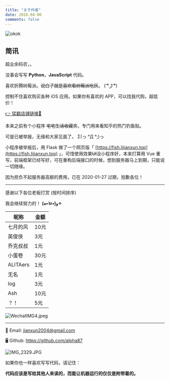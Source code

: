 ```yaml
---
title: "关于作者"
date: 2016-04-06
comments: false
---
```


![okok](https://i.loli.net/2020/01/27/Jph7edZWwCS5fjT.jpg " ")

## 简讯

超业余码农，。

没事会写写 **Python**，**JavaScript** 代码。

喜欢折腾树莓派。~~说白了就是喜欢看树莓派吃灰~~。 ( ͡° ͜ʖ ͡°)

控制不住喜欢购买各种 iOS 应用。如果你有喜欢的 APP，可以找我代购，超低价！

[👉 猛戳店铺链接🔗](https://weidian.com/?userid=254994888)

本来之前有个小程序 ~~宅宅生活收藏夹~~，专门用来看知乎的热门钓鱼贴。

可是已被举报，无缘和大家见面了。 Σ(っ °Д °;)っ

小程序被举报后，用 Flask 做了一个网页版「 [https://fish.lijianxun.top](https://fish.lijianxun.top) 」，可惜使用效果~~UI~~没小程序好，本来打算用 Vue 重写，前端框架已经写好，可在重构后端接口的时候，想到服务器马上到期，只能说一切随缘。

因为担负不起服务器高额的费用，已在 2020-01-27 过期，抱歉各位！

------

感谢以下各位老板打赏 (按时间排序)

我会继续努力的！ **(๑•̀ㅂ•́)و✧**

|昵称|金额|
|-|-|
|七月的风|10元|
|英俊侠|3元|
|乔克叔叔|1元|
|小蛋卷|30元|
|ALITAers|1元|
|无名|1元|
|log|3元|
|Ash|10元|
|？！|5元|

![WechatIMG4.jpeg](https://i.loli.net/2020/01/14/WrgkB9t3jp4aGmu.jpg " ")

------

📨 Email: jianxun2004@gmail.com

🖥 Github: https://github.com/alpha87

![IMG_2329.JPG](https://i.loli.net/2020/01/14/tOP8W3YBcElgf1s.jpg " ")

如果你也一样喜欢写写代码，请记住：

**代码应该是写给其他人来读的，而能让机器运行的仅仅是附带着的。**